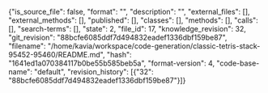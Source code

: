 {"is_source_file": false, "format": "", "description": "", "external_files": [], "external_methods": [], "published": [], "classes": [], "methods": [], "calls": [], "search-terms": [], "state": 2, "file_id": 17, "knowledge_revision": 32, "git_revision": "88bcfe6085ddf7d494832eadef1336dbf159be87", "filename": "/home/kavia/workspace/code-generation/classic-tetris-stack-95452-95460/README.md", "hash": "1641ed1a070384117b0be55b585beb5a", "format-version": 4, "code-base-name": "default", "revision_history": [{"32": "88bcfe6085ddf7d494832eadef1336dbf159be87"}]}